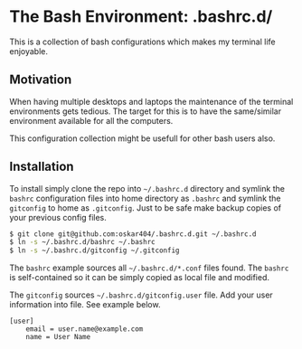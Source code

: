
The Bash Environment: .bashrc.d/
================================

This is a collection of bash configurations which makes my terminal life
enjoyable.

Motivation
----------

When having multiple desktops and laptops the maintenance of the terminal
environments gets tedious. The target for this is to have the same/similar
environment available for all the computers.

This configuration collection might be usefull for other bash users also.

Installation
------------

To install simply clone the repo into `~/.bashrc.d` directory and symlink the
`bashrc` configuration files into home directory as `.bashrc` and symlink the
`gitconfig` to home as `.gitconfig`. Just to be safe make backup copies of
your previous config files.

```bash
$ git clone git@github.com:oskar404/.bashrc.d.git ~/.bashrc.d
$ ln -s ~/.bashrc.d/bashrc ~/.bashrc
$ ln -s ~/.bashrc.d/gitconfig ~/.gitconfig
```

The `bashrc` example sources all `~/.bashrc.d/*.conf` files found. The `bashrc`
is self-contained so it can be simply copied as local file and modified.

The `gitconfig` sources `~/.bashrc.d/gitconfig.user` file. Add your user
information into file. See example below.

```
[user]
    email = user.name@example.com
    name = User Name

```
